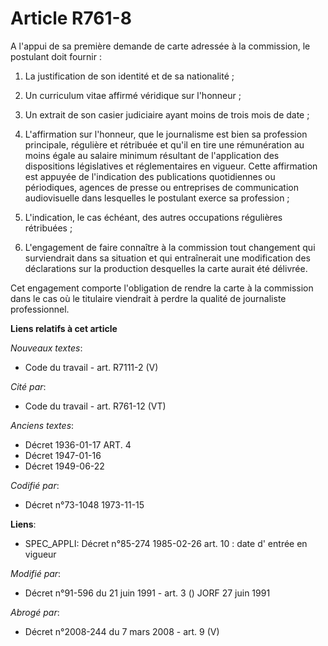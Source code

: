 # Article R761-8

A l'appui de sa première demande de carte adressée à la commission, le postulant doit fournir :

1) La justification de son identité et de sa nationalité ;

2) Un curriculum vitae affirmé véridique sur l'honneur ;

3) Un extrait de son casier judiciaire ayant moins de trois mois de date ;

4) L'affirmation sur l'honneur, que le journalisme est bien sa profession principale, régulière et rétribuée et qu'il en tire
une rémunération au moins égale au salaire minimum résultant de l'application des dispositions législatives et réglementaires
en vigueur. Cette affirmation est appuyée de l'indication des publications quotidiennes ou périodiques, agences de presse ou
entreprises de communication audiovisuelle dans lesquelles le postulant exerce sa profession ;

5) L'indication, le cas échéant, des autres occupations régulières rétribuées ;

6) L'engagement de faire connaître à la commission tout changement qui surviendrait dans sa situation et qui entraînerait une
modification des déclarations sur la production desquelles la carte aurait été délivrée.

Cet engagement comporte l'obligation de rendre la carte à la commission dans le cas où le titulaire viendrait à perdre la
qualité de journaliste professionnel.

**Liens relatifs à cet article**

_Nouveaux textes_:

  - Code du travail - art. R7111-2 (V)

_Cité par_:

  - Code du travail - art. R761-12 (VT)

_Anciens textes_:

  - Décret  1936-01-17 ART. 4
  - Décret  1947-01-16
  - Décret  1949-06-22

_Codifié par_:

  - Décret n°73-1048 1973-11-15

**Liens**:

  - SPEC_APPLI: Décret n°85-274 1985-02-26 art. 10 : date d' entrée en vigueur

_Modifié par_:

  - Décret n°91-596 du 21 juin 1991 - art. 3 () JORF 27 juin 1991

_Abrogé par_:

  - Décret n°2008-244 du 7 mars 2008 - art. 9 (V)

